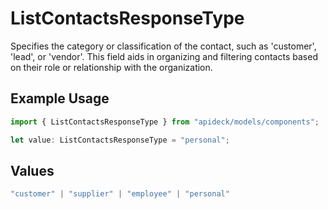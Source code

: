 # ListContactsResponseType

Specifies the category or classification of the contact, such as 'customer', 'lead', or 'vendor'. This field aids in organizing and filtering contacts based on their role or relationship with the organization.

## Example Usage

```typescript
import { ListContactsResponseType } from "apideck/models/components";

let value: ListContactsResponseType = "personal";
```

## Values

```typescript
"customer" | "supplier" | "employee" | "personal"
```